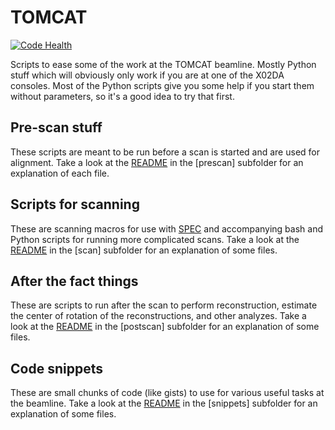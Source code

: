 # TOMCAT

[![Code Health](https://landscape.io/github/habi/TOMCAT/master/landscape.svg)](https://landscape.io/github/habi/TOMCAT/master)

Scripts to ease some of the work at the TOMCAT beamline.
Mostly Python stuff which will obviously only work if you are at one of the X02DA consoles.
Most of the Python scripts give you some help if you start them without parameters, so it's a good idea to try that first.

## Pre-scan stuff
These scripts are meant to be run before a scan is started and are used for alignment.
Take a look at the [README](prescan/README.md) in the [prescan] subfolder for an explanation of each file.

## Scripts for scanning
These are scanning macros for use with [SPEC](http://www.certif.com/spec.html) and accompanying bash and Python scripts for running more complicated scans.
Take a look at the [README](scan/README.md) in the [scan] subfolder for an explanation of some files.

## After the fact things
These are scripts to run after the scan to perform reconstruction, estimate the center of rotation of the reconstructions, and other analyzes.
Take a look at the [README](postscan/README.md) in the [postscan] subfolder for an explanation of some files.
    
## Code snippets
These are small chunks of code (like gists) to use for various useful tasks at the beamline.
Take a look at the [README](snippets/README.md) in the [snippets] subfolder for an explanation of some files.
